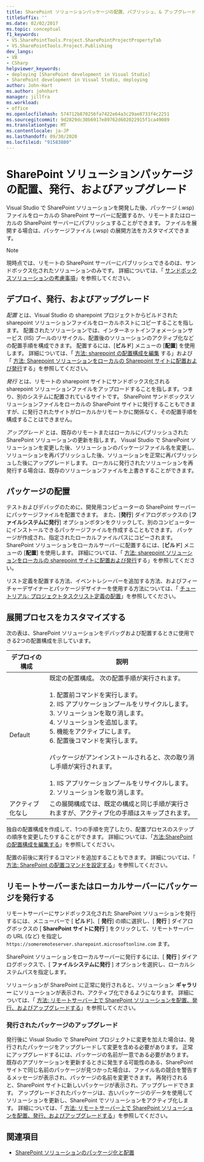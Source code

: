 ```yaml
---
title: SharePoint ソリューションパッケージの配置、パブリッシュ、& アップグレード
titleSuffix: ''
ms.date: 02/02/2017
ms.topic: conceptual
f1_keywords:
- VS.SharePointTools.Project.SharePointProjectPropertyTab
- VS.SharePointTools.Project.Publishing
dev_langs:
- VB
- CSharp
helpviewer_keywords:
- deploying [SharePoint development in Visual Studio]
- SharePoint development in Visual Studio, deploying
author: John-Hart
ms.author: johnhart
manager: jillfra
ms.workload:
- office
ms.openlocfilehash: 574712b870256fa7422e64a3c29ae8733f4c2251
ms.sourcegitcommit: 9d2829dc30b6917e89762d602022915f1ca49089
ms.translationtype: MT
ms.contentlocale: ja-JP
ms.lasthandoff: 09/30/2020
ms.locfileid: "91583880"
---
```

# <a name="deploy-publish-and-upgrade-sharepoint-solution-packages"></a>SharePoint ソリューションパッケージの配置、発行、およびアップグレード
  Visual Studio で SharePoint ソリューションを開発した後、パッケージ (.wsp) ファイルをローカルの SharePoint サーバーに配置するか、リモートまたはローカルの SharePoint サーバーにパブリッシュすることができます。 ファイルを展開する場合は、パッケージファイル (.wsp) の展開方法をカスタマイズできます。

> [!NOTE]
> 現時点では、リモートの SharePoint サーバーにパブリッシュできるのは、サンドボックス化されたソリューションのみです。 詳細については、「 [サンドボックスソリューションの考慮事項](../sharepoint/sandboxed-solution-considerations.md)」を参照してください。

## <a name="deploy-publish-and-upgrade"></a>デプロイ、発行、およびアップグレード
 *配置* とは、Visual Studio の sharepoint プロジェクトからビルドされた sharepoint ソリューションファイルをローカルホストにコピーすることを指します。 配置されたソリューションでは、インターネットインフォメーションサービス (IIS) プールのリサイクル、配置後のソリューションのアクティブ化などの配置手順を構成できます。 配置するには、[**ビルド**] メニューの [**配置**] を使用します。 詳細については、「 [方法: sharepoint の配置構成を編集](../sharepoint/how-to-edit-a-sharepoint-deployment-configuration.md) する」および「 [方法: Sharepoint ソリューションをローカルの Sharepoint サイトに配置および発行](../sharepoint/how-to-deploy-and-publish-a-sharepoint-solution-to-a-local-sharepoint-site.md)する」を参照してください。

 *発行* とは、リモートの sharepoint サイトにサンドボックス化される sharepoint ソリューションファイルをアップロードすることを指します。つまり、別のシステムに配置されているサイトです。 SharePoint サンドボックスソリューションファイルをローカルの SharePoint サイトに発行することもできますが、に発行されたサイトがローカルかリモートかに関係なく、その配置手順を構成することはできません。

 *アップグレード* とは、既存のリモートまたはローカルにパブリッシュされた SharePoint ソリューションの更新を指します。 Visual Studio で SharePoint ソリューションを変更した後、ソリューションのパッケージファイル名を変更し、ソリューションを再パブリッシュした後、ソリューションを正常に再パブリッシュした後にアップグレードします。 ローカルに発行されたソリューションを再発行する場合は、既存のソリューションファイルを上書きすることができます。

## <a name="deploy-packages"></a>パッケージの配置
 テストおよびデバッグのために、開発用コンピューターの SharePoint サーバーにパッケージファイルを配置できます。 また、[**発行**] ダイアログボックスの [**ファイルシステムに発行**] オプションボタンをクリックして、別のコンピューターにインストールできるパッケージファイルを作成することもできます。 パッケージが作成され、指定されたローカルファイルパスにコピーされます。 SharePoint ソリューションをローカルサーバーに配置するには、[**ビルド**] メニューの [**配置**] を使用します。 詳細については、「 [方法: sharepoint ソリューションをローカルの sharepoint サイトに配置および発行](../sharepoint/how-to-deploy-and-publish-a-sharepoint-solution-to-a-local-sharepoint-site.md)する」を参照してください。

 リスト定義を配置する方法、イベントレシーバーを追加する方法、およびフィーチャーデザイナーとパッケージデザイナーを使用する方法については、「 [チュートリアル: プロジェクトタスクリスト定義の配置](../sharepoint/walkthrough-deploying-a-project-task-list-definition.md)」を参照してください。

## <a name="customize-the-deployment-process"></a>展開プロセスをカスタマイズする
 次の表は、SharePoint ソリューションをデバッグおよび配置するときに使用できる2つの配置構成を示しています。

|デプロイの構成|説明|
|------------------------------|-----------------|
|Default|既定の配置構成。 次の配置手順が実行されます。<br /><br /> 1. 配置前コマンドを実行します。<br />2. IIS アプリケーションプールをリサイクルします。<br />3. ソリューションを取り消します。<br />4. ソリューションを追加します。<br />5. 機能をアクティブにします。<br />6. 配置後コマンドを実行します。<br /><br /> パッケージがアンインストールされると、次の取り消し手順が実行されます。<br /><br /> 1. IIS アプリケーションプールをリサイクルします。<br />2. ソリューションを取り消します。|
|アクティブ化なし|この展開構成では、既定の構成と同じ手順が実行されますが、アクティブ化の手順はスキップされます。|

 独自の配置構成を作成して、1つの手順を完了したり、配置プロセスのステップの順序を変更したりすることができます。 詳細については、「[方法:SharePoint の配置構成を編集する](../sharepoint/how-to-edit-a-sharepoint-deployment-configuration.md)」を参照してください。

 配置の前後に実行するコマンドを追加することもできます。 詳細については、「 [方法: SharePoint の配置コマンドを設定する](../sharepoint/how-to-set-sharepoint-deployment-commands.md)」を参照してください。

## <a name="publish-packages-to-a-remote-or-local-server"></a>リモートサーバーまたはローカルサーバーにパッケージを発行する
 リモートサーバーにサンドボックス化された SharePoint ソリューションを発行するには、メニューバーで [ **ビルド**]、[ **発行**] の順に選択し、[ **発行** ] ダイアログボックスの [ **SharePoint サイトに発行** ] をクリックして、リモートサーバーの URL (など) を指定し `https://someremoteserver.sharepoint.microsoftonline.com` ます。

 SharePoint ソリューションをローカルサーバーに発行するには、[ **発行** ] ダイアログボックスで、[ **ファイルシステムに発行** ] オプションを選択し、ローカルシステムパスを指定します。

 ソリューションが SharePoint に正常に発行されると、ソリューション **ギャラリー** にソリューションが表示され、アクティブ化できるようになります。 詳細については、「 [方法: リモートサーバー上で SharePoint ソリューションを配置、発行、およびアップグレードする](../sharepoint/how-to-deploy-publish-and-upgrade-sharepoint-solutions-on-a-remote-server.md)」を参照してください。

### <a name="upgrade-published-packages"></a>発行されたパッケージのアップグレード
 発行後に Visual Studio で SharePoint プロジェクトに変更を加えた場合は、発行されたパッケージをアップグレードして変更を含める必要があります。 正常にアップグレードするには、パッケージの名前が一意である必要があります。 既存のアプリケーションを更新するときに発生する可能性のある、SharePoint サイトで同じ名前のパッケージが見つかった場合は、ファイル名の競合を警告するメッセージが表示され、パッケージの名前を変更できます。 再発行されると、SharePoint サイトに新しいパッケージが表示され、アップグレードできます。 アップグレードされたパッケージは、古いパッケージのデータを使用してソリューションを更新し、SharePoint でソリューションをアクティブ化します。 詳細については、「 [方法: リモートサーバー上で SharePoint ソリューションを配置、発行、およびアップグレードする](../sharepoint/how-to-deploy-publish-and-upgrade-sharepoint-solutions-on-a-remote-server.md)」を参照してください。

## <a name="see-also"></a>関連項目
- [SharePoint ソリューションのパッケージ化と配置](../sharepoint/packaging-and-deploying-sharepoint-solutions.md)
